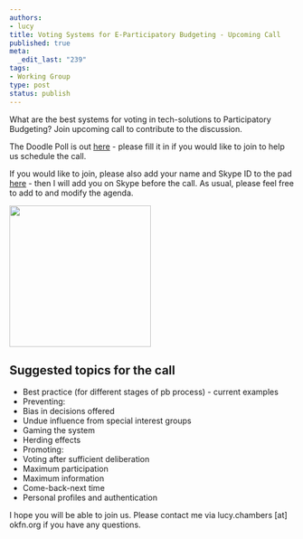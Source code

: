 ```yaml
--- 
authors:
- lucy
title: Voting Systems for E-Participatory Budgeting - Upcoming Call
published: true
meta: 
  _edit_last: "239"
tags: 
- Working Group
type: post
status: publish
---
```

What are the best systems for voting in tech-solutions to Participatory Budgeting? Join upcoming call to contribute to the discussion. 

The Doodle Poll is out [here](http://www.doodle.com/f6upt8utu6ifds8f#table) - please fill it in if you would like to join to help us schedule the call. 

If you would like to join, please also add your name and Skype ID to the pad [here](http://wdmmg.okfnpad.org/pb-voting) - then I will add you on Skype before the call. As usual, please feel free to add to and modify the agenda. 

<a href="http://blog.openspending.org/files/2012/03/andrea_S_checkmark_on_circle_1.png"><img src="http://blog.openspending.org/files/2012/03/andrea_S_checkmark_on_circle_1.png" alt="" title="andrea_S_checkmark_on_circle_1" width="250" height="250" class="aligncenter size-full wp-image-210" /></a>

## Suggested topics for the call

* Best practice (for different stages of pb process) - current examples
* Preventing: 
 * Bias in decisions offered
 * Undue influence from special interest groups
 * Gaming the system
 * Herding effects
* Promoting: 
 * Voting after sufficient deliberation
 * Maximum participation 
 * Maximum information
 * Come-back-next time
* Personal profiles and authentication

I hope you will be able to join us. Please contact me via lucy.chambers [at] okfn.org if you have any questions. 
